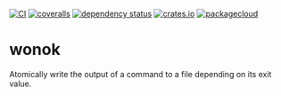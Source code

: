 [![CI](https://github.com/lpenz/wonok/actions/workflows/ci.yml/badge.svg)](https://github.com/lpenz/wonok/actions/workflows/ci.yml)
[![coveralls](https://coveralls.io/repos/github/lpenz/wonok/badge.svg?branch=main)](https://coveralls.io/github/lpenz/wonok?branch=main)
[![dependency status](https://deps.rs/repo/github/lpenz/wonok/status.svg)](https://deps.rs/repo/github/lpenz/wonok)
[![crates.io](https://img.shields.io/crates/v/wonok)](https://crates.io/crates/wonok)
[![packagecloud](https://img.shields.io/badge/deb-packagecloud.io-844fec.svg)](https://packagecloud.io/app/lpenz/debian/search?q=wonok)

# wonok

Atomically write the output of a command to a file depending on its exit value.

